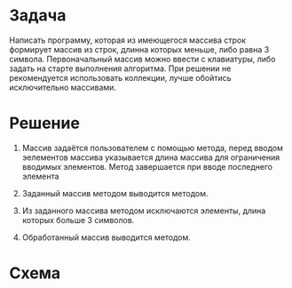 # Задача 

Написать программу, которая из имеющегося массива строк формирует массив из строк, длинна которых меньше, либо равна 3 символа. Первоначальный массив можно ввести с клавиатуры, либо задать на старте выполнения алгоритма. При решении не рекомендуется использовать коллекции, лучше обойтись исключительно массивами.

# Решение

1. Массив задаётся пользователем с помощью метода, перед вводом эелементов массива указывается длина массива для ограничения вводимых элементов. Метод завершается при вводе последнего элемента

2. Заданный массив методом выводится методом.

3. Из заданного массива методом исключаются элементы, длина которых больше 3 символов.

4. Обработанный массив выводится методом.

# Схема

